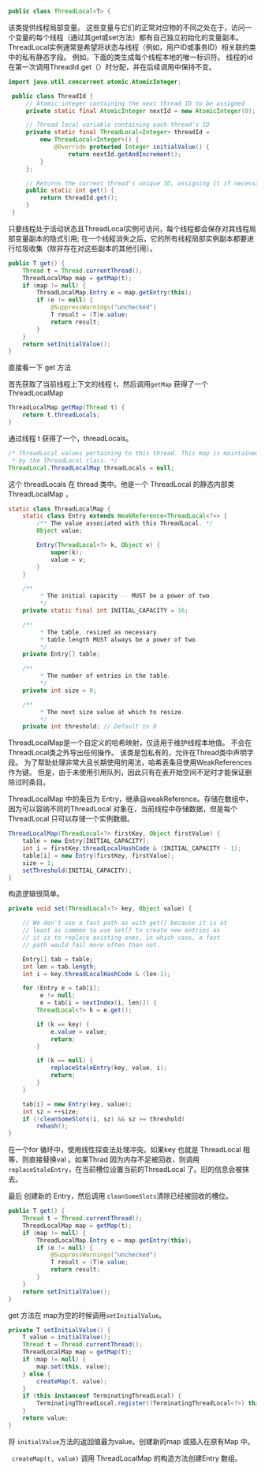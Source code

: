 ```java
public class ThreadLocal<T> {
```

该类提供线程局部变量。 这些变量与它们的正常对应物的不同之处在于，访问一个变量的每个线程（通过其get或set方法）都有自己独立初始化的变量副本。 ThreadLocal实例通常是希望将状态与线程（例如，用户ID或事务ID）相关联的类中的私有静态字段。
例如，下面的类生成每个线程本地的唯一标识符。 线程的id在第一次调用ThreadId.get（）时分配，并在后续调用中保持不变。

```JAVA
import java.util.concurrent.atomic.AtomicInteger;

 public class ThreadId {
     // Atomic integer containing the next thread ID to be assigned
     private static final AtomicInteger nextId = new AtomicInteger(0);

     // Thread local variable containing each thread's ID
     private static final ThreadLocal<Integer> threadId =
         new ThreadLocal<Integer>() {
             @Override protected Integer initialValue() {
                 return nextId.getAndIncrement();
         }
     };

     // Returns the current thread's unique ID, assigning it if necessary
     public static int get() {
         return threadId.get();
     }
 }
```

只要线程处于活动状态且ThreadLocal实例可访问，每个线程都会保存对其线程局部变量副本的隐式引用; 在一个线程消失之后，它的所有线程局部实例副本都要进行垃圾收集（除非存在对这些副本的其他引用）。

```JAVA
public T get() {
    Thread t = Thread.currentThread();
    ThreadLocalMap map = getMap(t);
    if (map != null) {
        ThreadLocalMap.Entry e = map.getEntry(this);
        if (e != null) {
            @SuppressWarnings("unchecked")
            T result = (T)e.value;
            return result;
        }
    }
    return setInitialValue();
}
```

直接看一下 get 方法

首先获取了当前线程上下文的线程 t，然后调用`getMap` 获得了一个 ThreadLocalMap

```java
ThreadLocalMap getMap(Thread t) {
    return t.threadLocals;
}
```

通过线程 t 获得了一个，threadLocals。

```java
/* ThreadLocal values pertaining to this thread. This map is maintained
 * by the ThreadLocal class. */
ThreadLocal.ThreadLocalMap threadLocals = null;
```

这个 threadLocals 在 thread 类中。他是一个 ThreadLocal 的静态内部类 ThreadLocalMap ，

```java
static class ThreadLocalMap {
    static class Entry extends WeakReference<ThreadLocal<?>> {
        /** The value associated with this ThreadLocal. */
        Object value;

        Entry(ThreadLocal<?> k, Object v) {
            super(k);
            value = v;
        }
    }

    /**
         * The initial capacity -- MUST be a power of two.
         */
    private static final int INITIAL_CAPACITY = 16;

    /**
         * The table, resized as necessary.
         * table.length MUST always be a power of two.
         */
    private Entry[] table;

    /**
         * The number of entries in the table.
         */
    private int size = 0;

    /**
         * The next size value at which to resize.
         */
    private int threshold; // Default to 0

```

ThreadLocalMap是一个自定义的哈希映射，仅适用于维护线程本地值。 不会在ThreadLocal类之外导出任何操作。 该类是包私有的，允许在Thread类中声明字段。 为了帮助处理非常大且长期使用的用法，哈希表条目使用WeakReferences作为键。 但是，由于未使用引用队列，因此只有在表开始空间不足时才能保证删除过时条目。

ThreadLocalMap 中的条目为 Entry，继承自weakReference。存储在数组中，因为可以容纳不同的ThreadLocal 对象在，当前线程中存储数据，但是每个ThreadLocal  只可以存储一个实例数据。

```java
ThreadLocalMap(ThreadLocal<?> firstKey, Object firstValue) {
    table = new Entry[INITIAL_CAPACITY];
    int i = firstKey.threadLocalHashCode & (INITIAL_CAPACITY - 1);
    table[i] = new Entry(firstKey, firstValue);
    size = 1;
    setThreshold(INITIAL_CAPACITY);
}
```

构造逻辑很简单。

```java
private void set(ThreadLocal<?> key, Object value) {

    // We don't use a fast path as with get() because it is at
    // least as common to use set() to create new entries as
    // it is to replace existing ones, in which case, a fast
    // path would fail more often than not.

    Entry[] tab = table;
    int len = tab.length;
    int i = key.threadLocalHashCode & (len-1);

    for (Entry e = tab[i];
         e != null;
         e = tab[i = nextIndex(i, len)]) {
        ThreadLocal<?> k = e.get();

        if (k == key) {
            e.value = value;
            return;
        }

        if (k == null) {
            replaceStaleEntry(key, value, i);
            return;
        }
    }

    tab[i] = new Entry(key, value);
    int sz = ++size;
    if (!cleanSomeSlots(i, sz) && sz >= threshold)
        rehash();
}
```

在一个for 循环中，使用线性探查法处理冲突。如果key 也就是 ThreadLocal 相等，则直接替换val 。如果Thrad 因为内存不足被回收，则调用`replaceStaleEntry`，在当前槽位设置当前的ThreadLocal 了。旧的信息会被抹去。

最后 创建新的 Entry，然后调用 `cleanSomeSlots`清除已经被回收的槽位。

```java
public T get() {
    Thread t = Thread.currentThread();
    ThreadLocalMap map = getMap(t);
    if (map != null) {
        ThreadLocalMap.Entry e = map.getEntry(this);
        if (e != null) {
            @SuppressWarnings("unchecked")
            T result = (T)e.value;
            return result;
        }
    }
    return setInitialValue();
}
```

get 方法在 map为空的时候调用`setInitialValue`。

```java
private T setInitialValue() {
    T value = initialValue();
    Thread t = Thread.currentThread();
    ThreadLocalMap map = getMap(t);
    if (map != null) {
        map.set(this, value);
    } else {
        createMap(t, value);
    }
    if (this instanceof TerminatingThreadLocal) {
        TerminatingThreadLocal.register((TerminatingThreadLocal<?>) this);
    }
    return value;
}
```

将 `initialValue`方法的返回值最为value。创建新的map 或插入在原有Map 中。

` createMap(t, value)` 调用 ThreadLocalMap 的构造方法创建Entry 数组。



